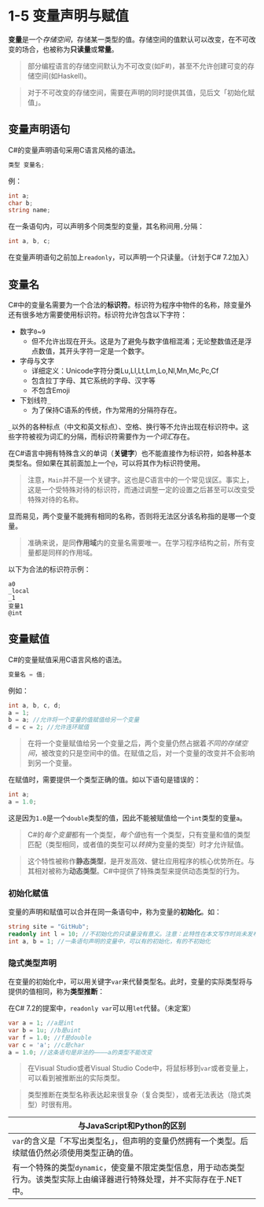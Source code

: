 # 1-5 变量声明与赋值

**变量**是一个*存储空间*，存储某一类型的值。存储空间的值默认可以改变，在不可改变的场合，也被称为**只读量**或**常量**。

> 部分编程语言的存储空间默认为不可改变(如F#)，甚至不允许创建可变的存储空间(如Haskell)。

> 对于不可改变的存储空间，需要在声明的同时提供其值，见后文「初始化赋值」。

## 变量声明语句

C#的变量声明语句采用C语言风格的语法。

```csharp
类型 变量名;
```

例：

```csharp
int a;
char b;
string name;
```

在一条语句内，可以声明多个同类型的变量，其名称间用`,`分隔：

```csharp
int a, b, c;
```

在变量声明语句之前加上`readonly`，可以声明一个只读量。（计划于C# 7.2加入）

## 变量名

C#中的变量名需要为一个合法的**标识符**。标识符为程序中物件的名称，除变量外还有很多地方需要使用标识符。标识符允许包含以下字符：
- 数字`0`~`9`
  - 但不允许出现在开头。这是为了避免与数字值相混淆；无论整数值还是浮点数值，其开头字符一定是一个数字。
- 字母与文字
  - 详细定义：Unicode字符分类Lu,Ll,Lt,Lm,Lo,Nl,Mn,Mc,Pc,Cf
  - 包含拉丁字母、其它系统的字母、汉字等
  - 不包含Emoji
- 下划线符`_`
  - 为了保持C语系的传统，作为常用的分隔符存在。

`_`以外的各种标点（中文和英文标点）、空格、换行等不允许出现在标识符中。这些字符被视为词汇的分隔，而标识符需要作为*一个词汇*存在。

在C#语言中拥有特殊含义的单词（**关键字**）也不能直接作为标识符，如各种基本类型名。但如果在其前面加上一个`@`，可以将其作为标识符使用。

> 注意，`Main`并不是一个关键字。这也是C语言中的一个常见误区。事实上，这是一个受特殊对待的标识符，而通过调整一定的设置之后甚至可以改变受特殊对待的名称。

显而易见，两个变量不能拥有相同的名称，否则将无法区分该名称指的是哪一个变量。

> 准确来说，是同**作用域**内的变量名需要唯一。在学习程序结构之前，所有变量都是同样的作用域。

以下为合法的标识符示例：

```
a0
_local
_1
变量1
@int
```

## 变量赋值

C#的变量赋值采用C语言风格的语法。

```csharp
变量名 = 值;
```

例如：

```csharp
int a, b, c, d;
a = 1;
b = a; //允许将一个变量的值赋值给另一个变量
d = c = 2; //允许连环赋值
```

> 在将一个变量赋值给另一个变量之后，两个变量仍然占据着*不同的存储空间*，被改变的只是空间中的值。在赋值之后，对一个变量的改变并不会影响到另一个变量。

在赋值时，需要提供一个类型正确的值。如以下语句是错误的：

```csharp
int a;
a = 1.0;
```

这是因为`1.0`是一个`double`类型的值，因此不能被赋值给一个`int`类型的变量`a`。

> C#的*每个变量*都有一个类型，*每个值*也有一个类型，只有变量和值的类型匹配（类型相同，或者值的类型可以*转换*为变量的类型）时才允许赋值。

> 这个特性被称作**静态类型**，是开发高效、健壮应用程序的核心优势所在。与其相对被称为**动态类型**。C#中提供了特殊类型来提供动态类型的行为。

### 初始化赋值

变量的声明和赋值可以合并在同一条语句中，称为变量的**初始化**。如：

```csharp
string site = "GitHub";
readonly int l = 10; //不初始化的只读量没有意义。注意：此特性在本文写作时尚未发布
int a, b = 1; //一条语句声明的变量中，可以有的初始化，有的不初始化
```

### 隐式类型声明

在变量的初始化中，可以用关键字`var`来代替类型名。此时，变量的实际类型将与提供的值相同，称为**类型推断**：

在C# 7.2的提案中，`readonly var`可以用`let`代替。（未定案）

```csharp
var a = 1; //a是int
var b = 1u; //b是uint
var f = 1.0; //f是double
var c = 'a'; //c是char
a = 1.0; //这条语句是非法的————a的类型不能改变
```

> 在Visual Studio或者Visual Studio Code中，将鼠标移到`var`或者变量上，可以看到被推断出的实际类型。

> 类型推断在类型名称表达起来很复杂（复合类型），或者无法表达（隐式类型）时很有用。

|与JavaScript和Python的区别|
|-|
|`var`的含义是「不写出类型名」，但声明的变量仍然拥有一个类型。后续赋值仍然必须使用类型正确的值。|
|有一个特殊的类型`dynamic`，使变量不限定类型信息，用于动态类型行为。该类型实际上由编译器进行特殊处理，并不实际存在于.NET中。|
